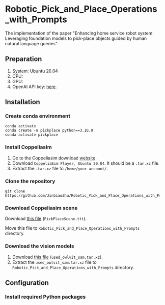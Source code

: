 # Robotic_Pick_and_Place_Operations_with_Prompts

The implementation of the paper "Enhancing home service robot system: Leveraging foundation models to pick-place objects guided by human natural language queries".

## Preparation

1. System: Ubuntu 20.04
2. CPU:
3. GPU:
4. OpenAI API key: [here](https://openai.com/blog/openai-api).

## Installation

### Create conda environment

```
conda activate
conda create -n pickplace python==3.10.0
conda activate pickplace
```

### Install Coppeliasim

1. Go to the Coppeliasim download [website](https://www.coppeliarobotics.com/previousVersions).
2. Download `CoppeliaSim Player, Ubuntu 20.04`. It should be a `.tar.xz` file.
3. Extract the `.tar.xz` file to `/home/your-account/`.

### Clone the repository

```
git clone https://github.com/JinbiaoZhu/Robotic_Pick_and_Place_Operations_with_Prompts.git
```

### Download Coppeliasim scene

Download [this file](https://drive.google.com/file/d/1FxXkRcFUu9Og7UsbsiMjtfF2nxXHiBzY/view?usp=drive_link) (`PickPlaceScene.ttt`).

Move this file to `Robotic_Pick_and_Place_Operations_with_Prompts` directory.

### Download the vision models

1. Download [this file](https://drive.google.com/file/d/1HPY5hxVC7AE3T9ZJIcK-gisoQOLEkyFf/view?usp=drive_link) (`used_owlvit_sam.tar.xz`).
2. Extract the `used_owlvit_sam.tar.xz` file to `Robotic_Pick_and_Place_Operations_with_Prompts` directory.

## Configuration

### Install required Python packages




